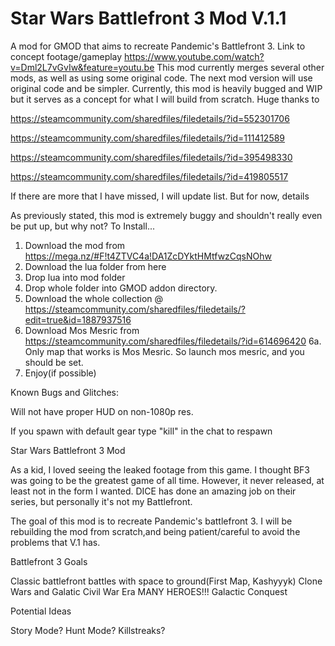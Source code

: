 # Star Wars Battlefront 3 Mod V.1.1
A mod for GMOD that aims to recreate Pandemic's Battlefront 3. Link to concept footage/gameplay https://www.youtube.com/watch?v=Dml2L7vGvIw&feature=youtu.be
This mod currently merges several other mods, as well as using some original code. The next mod version will use original code and be simpler.
Currently, this mod is heavily bugged and WIP but it serves as a concept for what I will build from scratch. Huge thanks to


  https://steamcommunity.com/sharedfiles/filedetails/?id=552301706
  
  
  https://steamcommunity.com/sharedfiles/filedetails/?id=111412589
  
  
  https://steamcommunity.com/sharedfiles/filedetails/?id=395498330
  
  
  https://steamcommunity.com/sharedfiles/filedetails/?id=419805517
  
  If there are more that I have missed, I will update list. But for now, details
  
As previously stated, this mod is extremely buggy and shouldn't really even be put up, but why not?
To Install...
1. Download the mod from https://mega.nz/#F!t4ZTVC4a!DA1ZcDYktHMtfwzCqsNOhw
2. Download the lua folder from here
3. Drop lua into mod folder
4. Drop whole folder into GMOD addon directory.
5. Download the whole collection @ https://steamcommunity.com/sharedfiles/filedetails/?edit=true&id=1887937516
6. Download Mos Mesric from https://steamcommunity.com/sharedfiles/filedetails/?id=614696420
6a. Only map that works is Mos Mesric. So launch mos mesric, and you should be set. 
7. Enjoy(if possible)

Known Bugs and Glitches:


  Will not have proper HUD on non-1080p res.
  
  
  If you spawn with default gear type "kill" in the chat to respawn
  
  

 
Star Wars Battlefront 3 Mod


As a kid, I loved seeing the leaked footage from this game. I thought BF3 was going to be the greatest game of all time.
However, it never released, at least not in the form I wanted. DICE has done an amazing job on their series, but personally
it's not my Battlefront. 

The goal of this mod is to recreate Pandemic's battlefront 3. I will be rebuilding the mod from scratch,and being patient/careful to avoid the problems that V.1
has. 

Battlefront 3 Goals


  Classic battlefront battles with space to ground(First Map, Kashyyyk)
  Clone Wars and Galatic Civil War Era
  MANY HEROES!!!
  Galactic Conquest
  
Potential Ideas


  Story Mode?
  Hunt Mode?
  Killstreaks?
  


  
  
